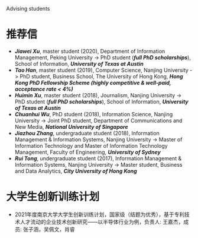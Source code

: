 Advising students
# 推荐信
* ***Jiawei Xu***, master student (2020), Department of Information Management, Peking University -> PhD student (***full PhD scholarships***), School of Information, ***University of Texas at Austin***
* ***Tao Han***, master student (2019), Computer Science, Nanjing University -> PhD student, Business School, The University of Hong Kong, ***Hong Kong PhD Fellowship Scheme (highly competitive & well-paid, acceptance rate < 4%)***  
* ***Huimin Xu***, master student (2018), Journalism, Nanjing University -> PhD student (***full PhD scholarships***), School of Information, ***University of Texas at Austin***
* ***Chuanhui Wu***, PhD student (2018), Information Science, Nanjing University -> Joint PhD student, Department of Communications and New Media, ***National University of Singapore***
* ***Jiazhou Zhang***, undergraduate student (2018), Information Management & Information Systems, Nanjing University -> Master of Information Technology and Master of Information Technology Management, Faculty of Engineering, ***University of Sydney***
* ***Rui Tong***, undergraduate student (2017), Information Management & Information Systems, Nanjing University -> Master student, Business and Data Analytics, ***City University of Hong Kong***


# 大学生创新训练计划
* 2021年度南京大学大学生创新训练计划，国家级（结题为优秀），基于专利技术人才流动的企业技术创新研究——以半导体行业为例，负责人: 王嘉杰，成员: 张子涵，吴佩文，肖睿
